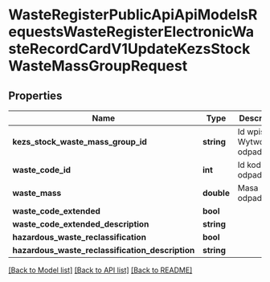 # WasteRegisterPublicApiApiModelsRequestsWasteRegisterElectronicWasteRecordCardV1UpdateKezsStockWasteMassGroupRequest

## Properties
Name | Type | Description | Notes
------------ | ------------- | ------------- | -------------
**kezs_stock_waste_mass_group_id** | **string** | Id wpisu Wytworzone odpady | [optional] 
**waste_code_id** | **int** | Id kodu odpadu | [optional] 
**waste_mass** | **double** | Masa odpadów | [optional] 
**waste_code_extended** | **bool** |  | [optional] 
**waste_code_extended_description** | **string** |  | [optional] 
**hazardous_waste_reclassification** | **bool** |  | [optional] 
**hazardous_waste_reclassification_description** | **string** |  | [optional] 

[[Back to Model list]](../README.md#documentation-for-models) [[Back to API list]](../README.md#documentation-for-api-endpoints) [[Back to README]](../README.md)


